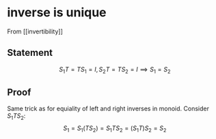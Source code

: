 # inverse is unique
From [[invertibility]]

## Statement
$$ S_{1}T = TS_{1} = I, S_{2}T = TS_{2} = I \implies S_{1} = S_{2}$$

## Proof
Same trick as for equiality of left and right inverses in monoid.
Consider $S_{1}TS_{2}$:
$$ S_{1} = S_{1}(TS_{2}) = S_{1}TS_{2} = (S_{1}T)S_{2} = S_{2}$$